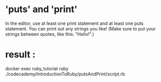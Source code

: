 # 'puts' and 'print'
In the editor, use at least one print statement and at least one puts statement. You can print out any strings you like! (Make sure to put your strings between quotes, like this: "Hello!".)

# result : 
docker exec ruby_tutorial ruby ./codecademy/IntroductionToRuby/putsAndPrint/script.rb